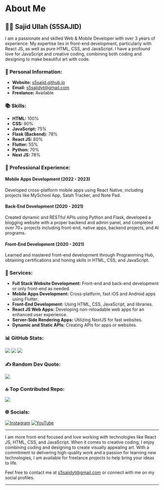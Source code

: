 # About Me

## 👨‍💻 Sajid Ullah (S5SAJID)

I am a passionate and skilled Web & Mobile Developer with over 3 years of experience. My expertise lies in front-end development, particularly with React JS, as well as pure HTML, CSS, and JavaScript. I have a profound love for JavaScript and creative coding, combining both coding and designing to make beautiful art with code.

### 🌟 Personal Information:
- **Website:** [s5sajid.github.io](https://s5sajid.github.io)
- **Email:** s5sajidyt@gmail.com
- **Freelance:** Available

### 📚 Skills:
- **HTML:** 100%
- **CSS:** 90%
- **JavaScript:** 75%
- **Flask (Backend):** 78%
- **React JS:** 80%
- **Flutter:** 55%
- **Python:** 70%
- **Next JS:** 78%

### 💼 Professional Experience:
#### Mobile Apps Development (2022 - 2023)
Developed cross-platform mobile apps using React Native, including projects like MySchool App, Salah Tracker, and Note Pad.

#### Back-End Development (2020 - 2021)
Created dynamic and RESTful APIs using Python and Flask, developed a blogging website with a proper backend and admin panel, and completed over 70+ projects including front-end, native apps, backend projects, and AI programs.

#### Front-End Development (2020 - 2021)
Learned and mastered front-end development through Programming Hub, obtaining certifications and honing skills in HTML, CSS, and JavaScript.

### 🔧 Services:
- **Full Stack Website Development:** Front-end and back-end development or only front-end as needed.
- **Mobile Apps Development:** Cross-platform, fast iOS and Android apps using Flutter.
- **Front-End Development:** Using HTML, CSS, JavaScript, and libraries.
- **React JS Web Apps:** Developing non-reloadable web apps for an enhanced user experience.
- **Server-Side Rendering Apps:** Utilizing NextJS for fast websites.
- **Dynamic and Static APIs:** Creating APIs for apps or websites.


### 📊 GitHub Stats:
![](https://github-readme-stats.vercel.app/api?username=s5sajid&theme=dark&hide_border=false&include_all_commits=true&count_private=true)
![](https://github-readme-streak-stats.herokuapp.com/?user=s5sajid&theme=dark&hide_border=false)
![](https://github-readme-stats.vercel.app/api/top-langs/?username=s5sajid&theme=dark&hide_border=false&include_all_commits=true&count_private=true&layout=compact)

### ✍️ Random Dev Quote:
![](https://quotes-github-readme.vercel.app/api?type=horizontal&theme=radical)

### 🔝 Top Contributed Repo:
![](https://github-contributor-stats.vercel.app/api?username=s5sajid&limit=5&theme=dark&combine_all_yearly_contributions=true)

### 🌐 Socials:
[![Instagram](https://img.shields.io/badge/Instagram-%23E4405F.svg?logo=Instagram&logoColor=white)](https://instagram.com/s5sajid) 
[![YouTube](https://img.shields.io/badge/YouTube-%23FF0000.svg?logo=YouTube&logoColor=white)](https://youtube.com/@s5sajid)

---

I am more front-end focused and love working with technologies like React JS, HTML, CSS, and JavaScript. When it comes to creative coding, I enjoy combining coding and designing to create visually appealing art. With a commitment to delivering high-quality work and a passion for learning new technologies, I am available for freelance projects to help bring your ideas to life.

Feel free to contact me at [s5sajidyt@gmail.com](mailto:s5sajidyt@gmail.com) or connect with me on my social profiles.

---
